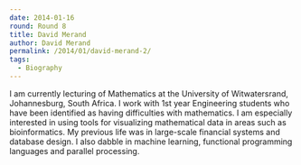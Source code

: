 ```yaml
---
date: 2014-01-16
round: Round 8
title: David Merand
author: David Merand
permalink: /2014/01/david-merand-2/
tags:
  - Biography
---
```

I am currently lecturing of Mathematics at the University of Witwatersrand, Johannesburg, South Africa. I work with 1st year Engineering students who have been identified as having difficulties with mathematics. I am especially interested in using tools for visualizing mathematical data in areas such as bioinformatics. My previous life was in large-scale financial systems and database design. I also dabble in machine learning, functional programming languages and parallel processing.
